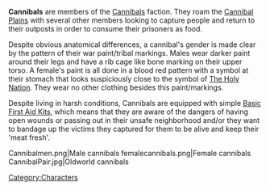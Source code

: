**Cannibals** are members of the [Cannibals](01%20-%20Projects%20&%20Wikis/Kenshi/Kenshi%20Wiki/Kenshi%20Wiki%20Template/Cannibals.md "wikilink")
faction. They roam the [Cannibal Plains](Cannibal_Plains.md "wikilink")
with several other members looking to capture people and return to their
outposts in order to consume their prisoners as food.

Despite obvious anatomical differences, a cannibal's gender is made
clear by the pattern of their war paint/tribal markings. Males wear
darker paint around their legs and have a rib cage like bone marking on
their upper torso. A female's paint is all done in a blood red pattern
with a symbol at their stomach that looks suspiciously close to the
symbol of [The Holy Nation](01%20-%20Projects%20&%20Wikis/Kenshi/Kenshi%20Wiki/Kenshi%20Wiki%20Template/The_Holy_Nation.md "wikilink"). They wear no
other clothing besides this paint/markings.

Despite living in harsh conditions, Cannibals are equipped with simple
[Basic First Aid Kits](Basic_First_Aid_Kit.md "wikilink"), which means that
they are aware of the dangers of having open wounds or passing out in
their unsafe neighborhood and/or they want to bandage up the victims
they captured for them to be alive and keep their 'meat fresh'.

Cannibalmen.png\|Male cannibals femalecannibals.png\|Female cannibals
CannibalPair.jpg\|Oldworld cannibals

[Category:Characters](Category:Characters "wikilink")